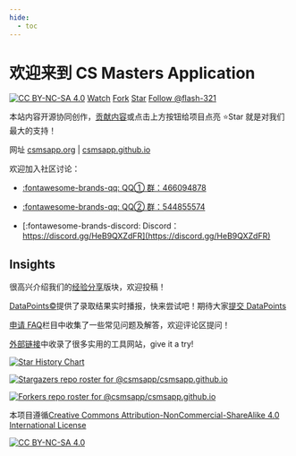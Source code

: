 ```yaml
---
hide:
  - toc
---
```


# 欢迎来到 CS Masters Application

<script async defer src="https://buttons.github.io/buttons.js"></script>

[![CC BY-NC-SA 4.0][cc-by-nc-sa-shield]][cc-by-nc-sa] <a class="github-button" href="https://github.com/csmsapp/csmsapp.github.io/subscription" data-icon="octicon-eye" data-show-count="true" aria-label="Watch csmsapp/csmsapp.github.io on GitHub">Watch</a> <a class="github-button" href="https://github.com/csmsapp/csmsapp.github.io/fork" data-icon="octicon-repo-forked" data-show-count="true" aria-label="Fork csmsapp/csmsapp.github.io on GitHub">Fork</a> <a class="github-button" href="https://github.com/csmsapp/csmsapp.github.io" data-icon="octicon-star" data-show-count="true" aria-label="Star csmsapp/csmsapp.github.io on GitHub">Star</a> <a class="github-button" href="https://github.com/flash-321" data-show-count="true" aria-label="Follow @flash-321 on GitHub">Follow @flash-321</a>

本站内容开源协同创作，[贡献内容](contribute.md)或点击上方按钮给项目点亮 :star:Star 就是对我们最大的支持！

网址 [csmsapp.org](https://csmsapp.org/) | [csmsapp.github.io](https://csmsapp.github.io/)

欢迎加入社区讨论：

- [:fontawesome-brands-qq: QQ① 群：466094878](https://jq.qq.com/?_wv=1027&k=2ui21aMW)

- [:fontawesome-brands-qq: QQ② 群：544855574](https://jq.qq.com/?_wv=1027&k=ujTUjy2N)

- [:fontawesome-brands-discord: Discord：https://discord.gg/HeB9QXZdFR](https://discord.gg/HeB9QXZdFR)

## Insights

很高兴介绍我们的[经验分享](blog.md)版块，欢迎投稿！

[DataPoints&copy;](datapoints.md)提供了录取结果实时播报，快来尝试吧！期待大家[提交 DataPoints](submit.md)

[申请 FAQ](faq.md)栏目中收集了一些常见问题及解答，欢迎评论区提问！

[外部链接](link.md)中收录了很多实用的工具网站，give it a try!

[![Star History Chart](https://api.star-history.com/svg?repos=csmsapp/csmsapp.github.io&type=Date)](https://star-history.com/#csmsapp/csmsapp.github.io&Date)

[![Stargazers repo roster for @csmsapp/csmsapp.github.io](https://reporoster.com/stars/csmsapp/csmsapp.github.io)](https://github.com/csmsapp/csmsapp.github.io/stargazers)

[![Forkers repo roster for @csmsapp/csmsapp.github.io](https://reporoster.com/forks/csmsapp/csmsapp.github.io)](https://github.com/csmsapp/csmsapp.github.io/network/members)

本项目遵循[Creative Commons Attribution-NonCommercial-ShareAlike 4.0 International License][cc-by-nc-sa]

[![CC BY-NC-SA 4.0][cc-by-nc-sa-image]][cc-by-nc-sa]

[cc-by-nc-sa]: http://creativecommons.org/licenses/by-nc-sa/4.0/
[cc-by-nc-sa-image]: https://licensebuttons.net/l/by-nc-sa/4.0/88x31.png
[cc-by-nc-sa-shield]: https://img.shields.io/badge/License-CC%20BY--NC--SA%204.0-lightgrey.svg
